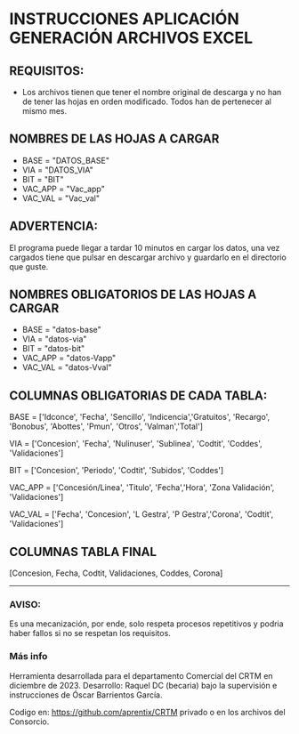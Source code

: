 # INSTRUCCIONES APLICACIÓN GENERACIÓN ARCHIVOS EXCEL

## REQUISITOS:
- Los archivos tienen que tener el nombre original de descarga y no han de tener las hojas en orden modificado. Todos han de pertenecer al mismo mes. 

## NOMBRES DE LAS HOJAS A CARGAR
- BASE = "DATOS_BASE"
- VIA = "DATOS_VIA"
- BIT = "BIT"
- VAC_APP = "Vac_app"
- VAC_VAL = "Vac_val"

## ADVERTENCIA:
El programa puede llegar a tardar 10 minutos en cargar los datos, una vez cargados tiene que pulsar en descargar archivo y guardarlo en el directorio que guste.

## NOMBRES OBLIGATORIOS DE LAS HOJAS A CARGAR
- BASE = "datos-base"
- VIA = "datos-via"
- BIT = "datos-bit"
- VAC_APP = "datos-Vapp"
- VAC_VAL = "datos-Vval"

## COLUMNAS OBLIGATORIAS DE CADA TABLA:
BASE = ['Idconce', 'Fecha', 'Sencillo', 'Indicencia','Gratuitos', 'Recargo', 'Bonobus', 'Abottes', 'Pmun', 'Otros', 'Valman','Total']

VIA = ['Concesion', 'Fecha', 'Nulinuser', 'Sublinea', 'Codtit', 'Coddes', 'Validaciones']

BIT = ['Concesion', 'Periodo', 'Codtit', 'Subidos', 'Coddes']

VAC_APP = ['Concesión/Linea', 'Titulo', 'Fecha','Hora', 'Zona Validación', 'Validaciones']

VAC_VAL = ['Fecha', 'Concesion', 'L Gestra', 'P Gestra','Corona', 'Codtit', 'Validaciones']


## COLUMNAS TABLA FINAL
[Concesion, Fecha, Codtit, Validaciones, Coddes, Corona]

---

### AVISO: 
Es una mecanización, por ende, solo respeta procesos repetitivos y podria haber fallos si no se respetan los requisitos.

### Más info
Herramienta desarrollada para el departamento Comercial del CRTM en diciembre de 2023.
Desarrollo: Raquel DC (becaria) bajo la supervisión e instrucciones de Óscar Barrientos García.

Codigo en: https://github.com/aprentix/CRTM privado o en los archivos del Consorcio.
